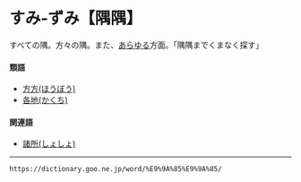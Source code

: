 # すみ‐ずみ【隅隅】

すべての隅。方々の隅。また、[あらゆる](あらゆる)方面。「隅隅までくまなく探す」

#### 類語

-   [方方(ほうぼう)](https://dictionary.goo.ne.jp/word/%E6%96%B9%E6%96%B9_%28%E3%81%BB%E3%81%86%E3%81%BC%E3%81%86%29/#jn-202515)
-   [各地(かくち)](https://dictionary.goo.ne.jp/word/%E5%90%84%E5%9C%B0/#jn-38973)

#### 関連語

-   [諸所(しょしょ)](https://dictionary.goo.ne.jp/word/%E8%AB%B8%E6%89%80/#jn-111436)

---
`https://dictionary.goo.ne.jp/word/%E9%9A%85%E9%9A%85/`